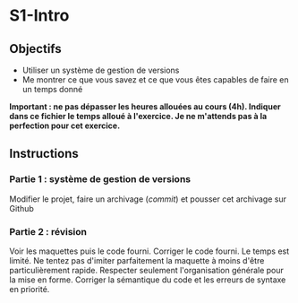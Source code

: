 # S1-Intro

## Objectifs

- Utiliser un système de gestion de versions
- Me montrer ce que vous savez et ce que vous êtes capables de faire en un temps donné

**Important : ne pas dépasser les heures allouées au cours (4h). Indiquer dans ce fichier le temps alloué à
l'exercice. Je ne m'attends pas à la perfection pour cet exercice.**

## Instructions

### Partie 1 : système de gestion de versions

Modifier le projet, faire un archivage (_commit_) et pousser cet archivage sur Github

### Partie 2 : révision

Voir les maquettes puis le code fourni. Corriger le code fourni. Le temps est limité. Ne tentez pas d'imiter
parfaitement la maquette à moins d'être particulièrement rapide. Respecter seulement l'organisation générale pour la
mise en forme. Corriger la sémantique du code et les erreurs de syntaxe en priorité.
